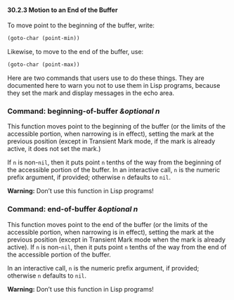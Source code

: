 

#### 30.2.3 Motion to an End of the Buffer

To move point to the beginning of the buffer, write:

```lisp
(goto-char (point-min))
```

Likewise, to move to the end of the buffer, use:

```lisp
(goto-char (point-max))
```

Here are two commands that users use to do these things. They are documented here to warn you not to use them in Lisp programs, because they set the mark and display messages in the echo area.

### Command: **beginning-of-buffer** *\&optional n*

This function moves point to the beginning of the buffer (or the limits of the accessible portion, when narrowing is in effect), setting the mark at the previous position (except in Transient Mark mode, if the mark is already active, it does not set the mark.)

If `n` is non-`nil`, then it puts point `n` tenths of the way from the beginning of the accessible portion of the buffer. In an interactive call, `n` is the numeric prefix argument, if provided; otherwise `n` defaults to `nil`.

**Warning:** Don’t use this function in Lisp programs!

### Command: **end-of-buffer** *\&optional n*

This function moves point to the end of the buffer (or the limits of the accessible portion, when narrowing is in effect), setting the mark at the previous position (except in Transient Mark mode when the mark is already active). If `n` is non-`nil`, then it puts point `n` tenths of the way from the end of the accessible portion of the buffer.

In an interactive call, `n` is the numeric prefix argument, if provided; otherwise `n` defaults to `nil`.

**Warning:** Don’t use this function in Lisp programs!
